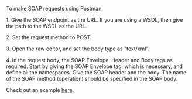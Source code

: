 To make SOAP requests using Postman,

1\. Give the SOAP endpoint as the URL. If you are using a WSDL, then give the path to the WSDL as the URL.

2\. Set the request method to POST.

3\. Open the raw editor, and set the body type as "text/xml".

4\. In the request body, the SOAP Envelope, Header and Body tags as required. Start by giving the SOAP Envelope tag, which is necessary, and define all the namespaces. Give the SOAP header and the body. The name of the SOAP method (operation) should be specified in the SOAP body. 

Check out an example [here][0].


[0]: http://blog.getpostman.com/2014/08/22/making-soap-requests-using-postman/